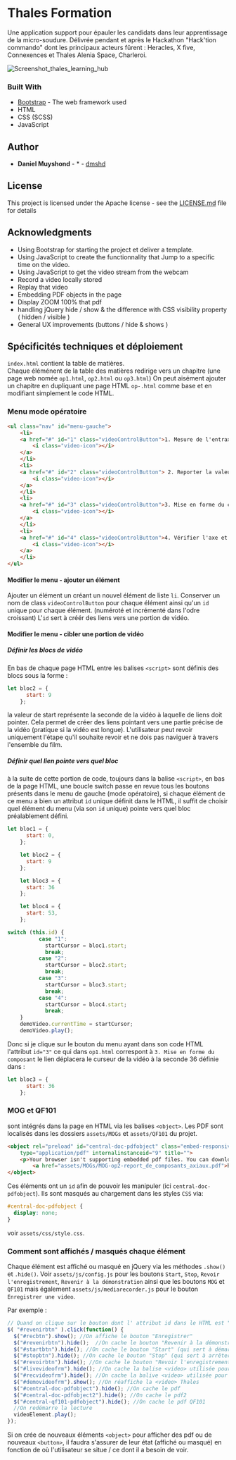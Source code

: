 # Thales Formation

Une application support pour épauler les candidats dans leur apprentissage de la micro-soudure.
Délivrée pendant et après le Hackathon "Hack'tion commando" dont les principaux acteurs fûrent : Heracles, X five, Connexences et Thales Alenia Space, Charleroi.

![Screenshot_thales_learning_hub](http://daniel.muyshond.be/thales/thales_learning_hub_small.png)

### Built With

* [Bootstrap](https://getbootstrap.com/) - The web framework used
* HTML
* CSS (SCSS)
* JavaScript

## Author

* **Daniel Muyshond** - * - [dmshd](https://github.com/dmshd)


## License

This project is licensed under the Apache license - see the [LICENSE.md](LICENSE.md) file for details

## Acknowledgments

* Using Bootstrap for starting the project et deliver a template.
* Using JavaScript to create the functionnality that Jump to a specific time on the video.
* Using JavaScript to get the video stream from the webcam
* Record a video locally stored 
* Replay that video 
* Embedding PDF objects in the page
* Display ZOOM 100% that pdf
* handling jQuery hide / show & the difference with CSS visibility property ( hidden / visible )
* General UX improvements (buttons / hide & shows )

## Spécificités techniques et déploiement

`index.html` contient la table de matières.  
Chaque éléménent de la table des matières redirige vers un chapitre (une page web nomée `op1.html`, `op2.html` ou `op3.html`)
On peut aisément ajouter un chapitre en dupliquant une page HTML `op-.html` comme base et en modifiant simplement le code HTML.



### Menu mode opératoire

```HTML
<ul class="nav" id="menu-gauche">
    <li>
    <a href="#" id="1" class="videoControlButton">1. Mesure de l'entraxe
        <i class="video-icon"></i>
    </a>
    </li>
    <li>
    <a href="#" id="2" class="videoControlButton"> 2. Reporter la valeur sur la réglette de formage
        <i class="video-icon"></i>
    </a>
    </li>
    <li>
    <a href="#" id="3" class="videoControlButton">3. Mise en forme du composant
        <i class="video-icon"></i>
    </a>
    </li>
    <li>
    <a href="#" id="4" class="videoControlButton">4. Vérifier l'axe et tester
        <i class="video-icon"></i>
    </a>
    </li>
</ul>
```

#### Modifier le menu - ajouter un élément

Ajouter un élément un créant un nouvel élément de liste `li`.
Conserver un nom de class `videoControlButton` pour chaque élément ainsi qu'un `id` unique pour chaque élément. (numéroté et incrémenté dans l'odre croissant) L'`id` sert à créér des liens vers une portion de vidéo.

#### Modifier le menu - cibler une portion de vidéo  

##### Définir les blocs de vidéo
En bas de chaque page HTML entre les balises `<script>` sont définis des blocs sous la forme :  
```javascript
let bloc2 = {
      start: 9
    };
```  
la valeur de start représente la seconde de la vidéo à laquelle de liens doit pointer. Cela permet de créer des liens pointant vers une partie précise de la vidéo (pratique si la vidéo est longue). L'utilisateur peut revoir uniquement l'étape qu'il souhaite revoir et ne dois pas naviguer à travers l'ensemble du film.

##### Définir quel lien pointe vers quel bloc

à la suite de cette portion de code, toujours dans la balise `<script>`, en bas de la page HTML, une boucle switch passe en revue tous les boutons présents dans le menu de gauche (mode opératoire), si chaque élément de ce menu a bien un attribut `id` unique définit dans le HTML, il suffit de choisir quel élément du menu (via son `id` unique) pointe vers quel bloc préalablement défini.

```javascript 
let bloc1 = {
      start: 0,
    };

    let bloc2 = {
      start: 9
    };

    let bloc3 = {
      start: 36
    };

    let bloc4 = {
      start: 53,
    };

switch (this.id) {
          case "1":
            startCursor = bloc1.start;
            break;
          case "2":
            startCursor = bloc2.start;
            break;
          case "3":
            startCursor = bloc3.start;
            break;
          case "4":
            startCursor = bloc4.start;
            break;
    }
    demoVideo.currentTime = startCursor;
    demoVideo.play();
```
Donc si je clique sur le bouton du menu ayant dans son code HTML l'attribut `id="3"` ce qui dans `op1.html` correspont à `3. Mise en forme du composant` le lien déplacera le curseur de la vidéo à la seconde 36 définie dans :  

```javascript
let bloc3 = {
      start: 36
    };
```

### MOG et QF101
sont intégrés dans la page en HTML via les balises `<object>`. Les PDF sont localisés dans les dossiers `assets/MOGs` et `assets/QF101` du projet.  

```html
<object rel="preload" id="central-doc-pdfobject" class="embed-responsive-item" data="assets/MOGs/MOG-op2-report_de_composants_axiaux.pdf#zoom=100"
    type="application/pdf" internalinstanceid="9" title="">
    <p>Your browser isn't supporting embedded pdf files. You can download the file
        <a href="assets/MOGs/MOG-op2-report_de_composants_axiaux.pdf">here</a>.</p>
</object>
```
Ces éléments ont un `id` afin de pouvoir les manipuler (ici `central-doc-pdfobject`). Ils sont masqués au chargement dans les styles `CSS`  via: 
```CSS
#central-doc-pdfobject {
  display: none;
}
```
voir `assets/css/style.css`.

### Comment sont affichés / masqués chaque élément

Chaque élément est affiché ou masqué en jQuery via les méthodes `.show()` et `.hide()`. Voir `assets/js/config.js` pour les boutons `Start`, `Stop`, `Revoir l'enregistrement`, `Revenir à la démonstration` ainsi que les boutons `MOG` et `QF101` mais également `assets/js/mediarecorder.js` pour le bouton `Enregistrer une video`.

Par exemple :  

```javascript
// Quand on clique sur le bouton dont l' attribut id dans le HTML est "revenirbtn" (ce qui correspont au bouton "Revenir à la démonstration")
$( "#revenirbtn" ).click(function() {
  $("#recbtn").show(); //On affiche le bouton "Enregistrer"
  $("#revenirbtn").hide();  //On cache le bouton "Revenir à la démonstration"
  $("#startbtn").hide(); //On cache le bouton "Start" (qui sert à démarrer l'enregistrement)
  $("#stopbtn").hide(); //On cache le bouton "Stop" (qui sert à arrêter l'enregistrement)
  $("#revoirbtn").hide(); //On cache le bouton "Revoir l'enregistrement" (revoir la vidéo enregistrée)
  $("#livevideofrm").hide(); //On cache la balise <video> utilisée pour le live preview
  $("#recvideofrm").hide(); //On cache la balive <video> utilisée pour voir ce qui a été enregistré
  $("#demovideofrm").show(); //On réaffiche la <video> Thales
  $("#central-doc-pdfobject").hide(); //On cache le pdf
  $("#central-doc-pdfobject2").hide(); //On cache le pdf2
  $("#central-qf101-pdfobject").hide(); //On cache le pdf QF101
  //On redémarre la lecture
  videoElement.play();
});
```
Si on crée de nouveaux éléments `<object>` pour afficher des pdf ou de nouveaux `<button>`, il faudra s'assurer de leur état (affiché ou masqué) en fonction de où l'utilisateur se situe / ce dont il a besoin de voir.
